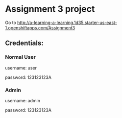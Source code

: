# Assignment 3 project

Go to http://a-learning-a-learning.1d35.starter-us-east-1.openshiftapps.com/Assignment3

## Credentials:

### Normal User

username: user

password: 123123123A

### Admin

username: admin

password: 123123123A
